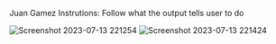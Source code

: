 Juan Gamez 
Instrutions: Follow what the output tells user to do

![Screenshot 2023-07-13 221254](https://github.com/JuanGamez79/Assignment3JUAN/assets/123590456/d63ceea3-ed3a-4bac-ad76-934a5bbf823a)
![Screenshot 2023-07-13 221424](https://github.com/JuanGamez79/Assignment3JUAN/assets/123590456/3b2138ec-0ba4-4cc3-928c-6a3f0a748d68)
